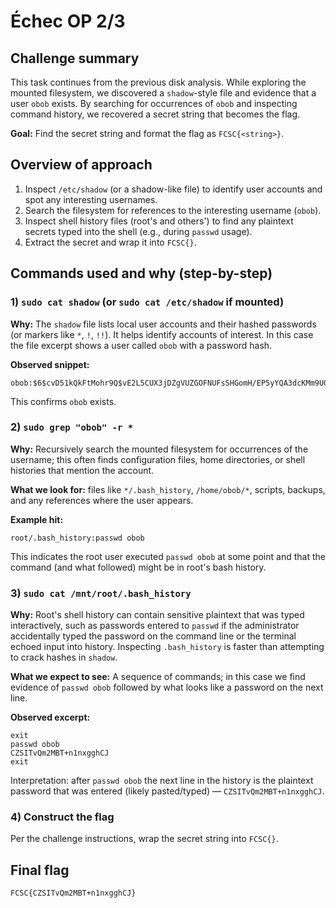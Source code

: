 # Échec OP 2/3

## Challenge summary

This task continues from the previous disk analysis. While exploring the mounted filesystem, we discovered a `shadow`-style file and evidence that a user `obob` exists. By searching for occurrences of `obob` and inspecting command history, we recovered a secret string that becomes the flag.

**Goal:** Find the secret string and format the flag as `FCSC{<string>}`.

## Overview of approach

1. Inspect `/etc/shadow` (or a shadow-like file) to identify user accounts and spot any interesting usernames.
2. Search the filesystem for references to the interesting username (`obob`).
3. Inspect shell history files (root's and others') to find any plaintext secrets typed into the shell (e.g., during `passwd` usage).
4. Extract the secret and wrap it into `FCSC{}`.

## Commands used and why (step-by-step)

### 1) `sudo cat shadow` (or `sudo cat /etc/shadow` if mounted)

**Why:** The `shadow` file lists local user accounts and their hashed passwords (or markers like `*`, `!`, `!!`). It helps identify accounts of interest. In this case the file excerpt shows a user called `obob` with a password hash.

**Observed snippet:**

```
obob:$6$cvD51kQkFtMohr9Q$vE2L5CUX3jDZgVUZGOFNUFsSHGomH/EP5yYQA3dcKMm9U00mvA9pLzo7Z.Ki6exchu29jEENxtBdGUXCISNxL0:19078:0:99999:7:::
```

This confirms `obob` exists.

### 2) `sudo grep "obob" -r *`

**Why:** Recursively search the mounted filesystem for occurrences of the username; this often finds configuration files, home directories, or shell histories that mention the account.

**What we look for:** files like `*/.bash_history`, `/home/obob/*`, scripts, backups, and any references where the user appears.

**Example hit:**

```
root/.bash_history:passwd obob
```

This indicates the root user executed `passwd obob` at some point and that the command (and what followed) might be in root's bash history.

### 3) `sudo cat /mnt/root/.bash_history`

**Why:** Root's shell history can contain sensitive plaintext that was typed interactively, such as passwords entered to `passwd` if the administrator accidentally typed the password on the command line or the terminal echoed input into history. Inspecting `.bash_history` is faster than attempting to crack hashes in `shadow`.

**What we expect to see:** A sequence of commands; in this case we find evidence of `passwd obob` followed by what looks like a password on the next line.

**Observed excerpt:**

```
exit
passwd obob
CZSITvQm2MBT+n1nxgghCJ
exit
```

Interpretation: after `passwd obob` the next line in the history is the plaintext password that was entered (likely pasted/typed) — `CZSITvQm2MBT+n1nxgghCJ`.

### 4) Construct the flag

Per the challenge instructions, wrap the secret string into `FCSC{}`.

## Final flag

```
FCSC{CZSITvQm2MBT+n1nxgghCJ}
```
